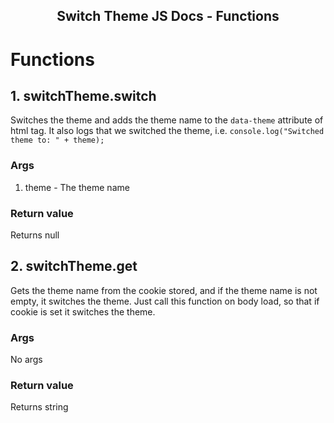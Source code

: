 <h2 align="center">Switch Theme JS Docs - Functions</h2>

# Functions

## 1. switchTheme.switch
Switches the theme and adds the theme name to the `data-theme` attribute of html tag. It also logs that we switched the theme, i.e. `console.log("Switched theme to: " + theme);`

### Args
1. theme - The theme name

### Return value
Returns null

## 2. switchTheme.get
Gets the theme name from the cookie stored, and if the theme name is not empty, it switches the theme. Just call this function on body load, so that if cookie is set it switches the theme.

### Args
No args

### Return value
Returns string
